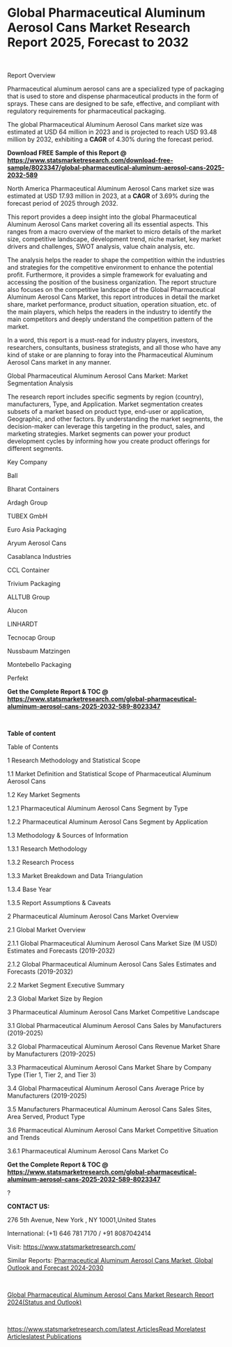 <h1>Global Pharmaceutical Aluminum Aerosol Cans Market Research Report 2025, Forecast to 2032</h1><br/><p>Report Overview</p>
 
 
 
 <p>Pharmaceutical aluminum aerosol cans are a specialized type of packaging that is used to store and dispense pharmaceutical products in the form of sprays. These cans are designed to be safe, effective, and compliant with regulatory requirements for pharmaceutical packaging.</p>
 
 
 
 <p>The global Pharmaceutical Aluminum Aerosol Cans market size was estimated at USD 64 million in 2023 and is projected to reach USD 93.48 million by 2032, exhibiting a <strong>CAGR</strong> of 4.30% during the forecast period.</p>
 
 
 
 <p><strong>Download FREE Sample of this Report @ <a href="https://www.statsmarketresearch.com/download-free-sample/8023347/global-pharmaceutical-aluminum-aerosol-cans-2025-2032-589">https://www.statsmarketresearch.com/download-free-sample/8023347/global-pharmaceutical-aluminum-aerosol-cans-2025-2032-589</a></strong></p>
 
 
 
 <p>North America Pharmaceutical Aluminum Aerosol Cans market size was estimated at USD 17.93 million in 2023, at a <strong>CAGR</strong> of 3.69% during the forecast period of 2025 through 2032.</p>
 
 
 
 <p>This report provides a deep insight into the global Pharmaceutical Aluminum Aerosol Cans market covering all its essential aspects. This ranges from a macro overview of the market to micro details of the market size, competitive landscape, development trend, niche market, key market drivers and challenges, SWOT analysis, value chain analysis, etc.</p>
 
 
 
 <p>The analysis helps the reader to shape the competition within the industries and strategies for the competitive environment to enhance the potential profit. Furthermore, it provides a simple framework for evaluating and accessing the position of the business organization. The report structure also focuses on the competitive landscape of the Global Pharmaceutical Aluminum Aerosol Cans Market, this report introduces in detail the market share, market performance, product situation, operation situation, etc. of the main players, which helps the readers in the industry to identify the main competitors and deeply understand the competition pattern of the market.</p>
 
 
 
 <p>In a word, this report is a must-read for industry players, investors, researchers, consultants, business strategists, and all those who have any kind of stake or are planning to foray into the Pharmaceutical Aluminum Aerosol Cans market in any manner.</p>
 
 
 
 <p>Global Pharmaceutical Aluminum Aerosol Cans Market: Market Segmentation Analysis</p>
 
 
 
 <p>The research report includes specific segments by region (country), manufacturers, Type, and Application. Market segmentation creates subsets of a market based on product type, end-user or application, Geographic, and other factors. By understanding the market segments, the decision-maker can leverage this targeting in the product, sales, and marketing strategies. Market segments can power your product development cycles by informing how you create product offerings for different segments.</p>
 
 
 
 <p>Key Company</p>
 
 
 
 <p>Ball</p>
 
 
 
 <p>Bharat Containers</p>
 
 
 
 <p>Ardagh Group</p>
 
 
 
 <p>TUBEX GmbH</p>
 
 
 
 <p>Euro Asia Packaging</p>
 
 
 
 <p>Aryum Aerosol Cans</p>
 
 
 
 <p>Casablanca Industries</p>
 
 
 
 <p>CCL Container</p>
 
 
 
 <p>Trivium Packaging</p>
 
 
 
 <p>ALLTUB Group</p>
 
 
 
 <p>Alucon</p>
 
 
 
 <p>LINHARDT</p>
 
 
 
 <p>Tecnocap Group</p>
 
 
 
 <p>Nussbaum Matzingen</p>
 
 
 
 <p>Montebello Packaging</p>
 
 
 
 <p>Perfekt</p>
 
 
 
 <div><b>Get the Complete Report & TOC @ <a href="https://www.statsmarketresearch.com/global-pharmaceutical-aluminum-aerosol-cans-2025-2032-589-8023347">https://www.statsmarketresearch.com/global-pharmaceutical-aluminum-aerosol-cans-2025-2032-589-8023347</a></b></div>
 
 
 
 <p><br />
 
 <b>Table of content</b></p>
 
 
 
 <p>Table of Contents<br />
 
 1 Research Methodology and Statistical Scope<br />
 
 1.1 Market Definition and Statistical Scope of Pharmaceutical Aluminum Aerosol Cans<br />
 
 1.2 Key Market Segments<br />
 
 1.2.1 Pharmaceutical Aluminum Aerosol Cans Segment by Type<br />
 
 1.2.2 Pharmaceutical Aluminum Aerosol Cans Segment by Application<br />
 
 1.3 Methodology & Sources of Information<br />
 
 1.3.1 Research Methodology<br />
 
 1.3.2 Research Process<br />
 
 1.3.3 Market Breakdown and Data Triangulation<br />
 
 1.3.4 Base Year<br />
 
 1.3.5 Report Assumptions & Caveats<br />
 
 2 Pharmaceutical Aluminum Aerosol Cans Market Overview<br />
 
 2.1 Global Market Overview<br />
 
 2.1.1 Global Pharmaceutical Aluminum Aerosol Cans Market Size (M USD) Estimates and Forecasts (2019-2032)<br />
 
 2.1.2 Global Pharmaceutical Aluminum Aerosol Cans Sales Estimates and Forecasts (2019-2032)<br />
 
 2.2 Market Segment Executive Summary<br />
 
 2.3 Global Market Size by Region<br />
 
 3 Pharmaceutical Aluminum Aerosol Cans Market Competitive Landscape<br />
 
 3.1 Global Pharmaceutical Aluminum Aerosol Cans Sales by Manufacturers (2019-2025)<br />
 
 3.2 Global Pharmaceutical Aluminum Aerosol Cans Revenue Market Share by Manufacturers (2019-2025)<br />
 
 3.3 Pharmaceutical Aluminum Aerosol Cans Market Share by Company Type (Tier 1, Tier 2, and Tier 3)<br />
 
 3.4 Global Pharmaceutical Aluminum Aerosol Cans Average Price by Manufacturers (2019-2025)<br />
 
 3.5 Manufacturers Pharmaceutical Aluminum Aerosol Cans Sales Sites, Area Served, Product Type<br />
 
 3.6 Pharmaceutical Aluminum Aerosol Cans Market Competitive Situation and Trends<br />
 
 3.6.1 Pharmaceutical Aluminum Aerosol Cans Market Co</p>
 
 
 
 <div><b>Get the Complete Report & TOC @ <a href="https://www.statsmarketresearch.com/global-pharmaceutical-aluminum-aerosol-cans-2025-2032-589-8023347">https://www.statsmarketresearch.com/global-pharmaceutical-aluminum-aerosol-cans-2025-2032-589-8023347</a></b></div>
 
 
 
 <p>? </p>
 
 
 
 <p><b>CONTACT US:</b><br />
 
 276 5th Avenue, New York , NY 10001,United States<br />
 
 International: (+1) 646 781 7170 / +91 8087042414<br />
 
 Visit: <a href="https://www.statsmarketresearch.com/">https://www.statsmarketresearch.com/</a><br />
 
 Similar Reports: <a href="https://www.statsmarketresearch.com/global-pharmaceutical-aluminum-aerosol-cans-2025-2032-589-8023347">Pharmaceutical Aluminum Aerosol Cans Market, Global Outlook and Forecast 2024-2030</a><br />
 
 <br />
 
 <a href="https://www.statsmarketresearch.com/global-pharmaceutical-aluminum-aerosol-cans-2025-2032-589-8023347">Global Pharmaceutical Aluminum Aerosol Cans Market Research Report 2024(Status and Outlook)</a><br />
 
 <br />
 
 <a href="https://gyeongbokgung.com">https://www.statsmarketresearch.com/</a><a href="https://hallyeomaritime.com">latest Articles</a><a href="https://jingwansa.com">Read More</a><a href="https://nguoiviet.jp/">latest Articles</a><a href="https://www.intelmarketresearch.com/">latest Publications</a></p>